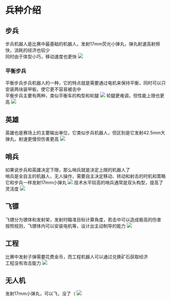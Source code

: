 # 兵种介绍
## 步兵
步兵机器人是比赛中最基础的机器人，发射17mm荧光小弹丸，弹丸射速高射频快，消耗的经济也较少  
同时由于体型小巧，移动速度也更快
![](/0a76fc18649231693296940121658618.png)

### 平衡步兵
平衡步兵步兵机器人的一种，它的特点就是需要通过电机来保持平衡，同时可以只安装两块装甲板，使它更不容易被击中  
平衡步兵主要有两种，类似平衡车的构型和轮腿
![](/71195a5ee1d441693298510413948734.png)
轮腿更难调，但性能上限也更高
![](/5e3f7d04ac0421693297084067862802.png)

## 英雄
英雄也是赛场上的主要输出单位，它类似步兵机器人，但区别是它发射42.5mm大弹丸，射速更慢但伤害更高
![](/ba224496205521693295533255694141.png)

## 哨兵
如果说步兵和英雄决定下限，那么哨兵就是决定上限的机器人了  
哨兵是全自主的机器人，无人操作，需要自主决定移动、转动和射击的时机和策略  
它和步兵一样发射17mm小弹丸
![](/1c23b388a45611693218506611250094.png)
技术水平较高的哨兵通常是双头构型，提高了灵活度
![](/4d720cead0a0e1693296392824169923.png)

## 飞镖
飞镖分为镖体和发射架，发射时瞄准目标计算角度，若击中可以造成极高的伤害  
按照规则，飞镖体内可以安装电机等，设计出主动制导的能力
![](/3d0c2a3a12dd21693295407092949390.png)

## 工程
比赛中发射子弹需要花费金币，而工程机器人可以通过兑换矿石获取经济  
工程没有攻击能力
![](/82f1c7919ef8e1693295595379894666.png)

## 无人机
发射17mm小弹丸，可以飞，没了（
![](/95683ebb4feb31693298678907424538.png)